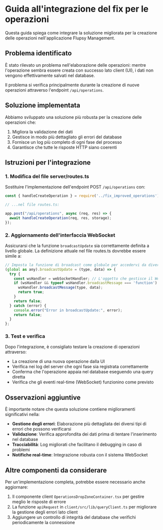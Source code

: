# Guida all'integrazione del fix per le operazioni

Questa guida spiega come integrare la soluzione migliorata per la creazione delle operazioni nell'applicazione Flupsy Management.

## Problema identificato

È stato rilevato un problema nell'elaborazione delle operazioni: mentre l'operazione sembra essere creata con successo lato client (UI), i dati non vengono effettivamente salvati nel database.

Il problema si verifica principalmente durante la creazione di nuove operazioni attraverso l'endpoint `/api/operations`.

## Soluzione implementata

Abbiamo sviluppato una soluzione più robusta per la creazione delle operazioni che:

1. Migliora la validazione dei dati
2. Gestisce in modo più dettagliato gli errori del database
3. Fornisce un log più completo di ogni fase del processo
4. Garantisce che tutte le risposte HTTP siano coerenti

## Istruzioni per l'integrazione

### 1. Modifica del file server/routes.ts

Sostituire l'implementazione dell'endpoint POST `/api/operations` con:

```javascript
const { handleCreateOperation } = require('../fix_improved_operations');

// ...nel file routes.ts:

app.post("/api/operations", async (req, res) => {
  await handleCreateOperation(req, res, storage);
});
```

### 2. Aggiornamento dell'interfaccia WebSocket

Assicurarsi che la funzione `broadcastUpdate` sia correttamente definita a livello globale.
La definizione attuale nel file routes.ts dovrebbe essere simile a:

```javascript
// Imposta la funzione di broadcast come globale per accedervi da diverse parti del codice
(global as any).broadcastUpdate = (type, data) => {
  try {
    const wsHandler = webSocketHandler; // L'oggetto che gestisce il WebSocket server
    if (wsHandler && typeof wsHandler.broadcastMessage === 'function') {
      wsHandler.broadcastMessage(type, data);
      return true;
    }
    return false;
  } catch (error) {
    console.error("Error in broadcastUpdate:", error);
    return false;
  }
};
```

### 3. Test e verifica

Dopo l'integrazione, è consigliato testare la creazione di operazioni attraverso:

- La creazione di una nuova operazione dalla UI
- Verifica nei log del server che ogni fase sia registrata correttamente
- Conferma che l'operazione appaia nel database eseguendo una query diretta
- Verifica che gli eventi real-time (WebSocket) funzionino come previsto

## Osservazioni aggiuntive

È importante notare che questa soluzione contiene miglioramenti significativi nella:

- **Gestione degli errori**: Elaborazione più dettagliata dei diversi tipi di errori che possono verificarsi
- **Validazione**: Verifica approfondita dei dati prima di tentare l'inserimento nel database
- **Tracciabilità**: Log migliorati che facilitano il debugging in caso di problemi
- **Notifiche real-time**: Integrazione robusta con il sistema WebSocket

## Altre componenti da considerare

Per un'implementazione completa, potrebbe essere necessario anche aggiornare:

1. Il componente client `OperationsDropZoneContainer.tsx` per gestire meglio le risposte di errore
2. La funzione `apiRequest` in `client/src/lib/queryClient.ts` per migliorare la gestione degli errori lato client
3. Aggiungere un controllo di integrità del database che verifichi periodicamente la connessione